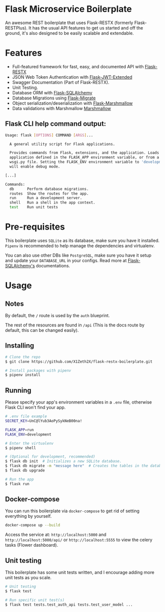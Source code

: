 # Flask Microservice Boilerplate

An awesome REST boilerplate that uses Flask-RESTX (formerly Flask-RESTPlus).
It has the usual API features to get us started and off the ground,
it's also designed to be easily scalable and extendable.


# Features

* Full-featured framework for fast, easy, and documented API with [Flask-RESTX](https://flask-restx.readthedocs.io/en/latest/)
* JSON Web Token Authentication with [Flask-JWT-Extended](https://flask-jwt-extended.readthedocs.io/en/stable/)
* Swagger Documentation (Part of Flask-RESTX).
* Unit Testing.
* Database ORM with [Flask-SQLAlchemy](https://flask-sqlalchemy.palletsprojects.com/en/2.x/)
* Database Migrations using [Flask-Migrate](https://github.com/miguelgrinberg/flask-migrate)
* Object serialization/deserialization with [Flask-Marshmallow](https://flask-marshmallow.readthedocs.io/en/latest/)
* Data validations with Marshmallow [Marshmallow](https://marshmallow.readthedocs.io/en/stable/quickstart.html#validation)


## Flask CLI help command output:

```sh
Usage: flask [OPTIONS] COMMAND [ARGS]...

  A general utility script for Flask applications.

  Provides commands from Flask, extensions, and the application. Loads the
  application defined in the FLASK_APP environment variable, or from a
  wsgi.py file. Setting the FLASK_ENV environment variable to 'development'
  will enable debug mode.

[...]

Commands:
  db      Perform database migrations.
  routes  Show the routes for the app.
  run     Run a development server.
  shell   Run a shell in the app context.
  test    Run unit tests
```


# Pre-requisites

This boilerplate uses `SQLite` as its database, make sure you have it installed.
`Pipenv` is recommended to help manage the dependencies and virtualenv.

You can also use other DBs like `PostgreSQL`, make sure you have it setup and update your 
`DATABASE_URL` in your configs.
Read more at [Flask-SQLAlchemy's](https://flask-sqlalchemy.palletsprojects.com/en/2.x/) documentations.


# Usage

## Notes

By default, the `/` route is used by the `auth` blueprint.

The rest of the resources are found in `/api` (This is the docs route by default, this can be changed easily).

## Installing
```sh
# Clone the repo
$ git clone https://github.com/X1Zeth2X/flask-restx-boilerplate.git

# Install packages with pipenv
$ pipenv install
```

## Running
Please specify your app's environment variables in a `.env` file, otherwise Flask CLI won't find your app.

```sh
# .env file example
SECRET_KEY=UnC@lYub3AoPySykNeB00na!

FLASK_APP=run
FLASK_ENV=development
```

```sh
# Enter the virtualenv
$ pipenv shell

# (Optional for development, recommended)
$ flask db init  # Initializes a new SQLite database.
$ flask db migrate -m "message here"  # Creates the tables in the database.
$ flask db upgrade

# Run the app
$ flask run
```

## Docker-compose
You can run this boilerplate via `docker-compose` to get rid of setting everything by yourself.

```sh
docker-compose up --build
```

Access the service at: `http://localhost:5000` and `http://localhost:5000/api/` or 
`http://localhost:5555` to view the celery tasks (Flower dashboard).

## Unit testing
This boilerplate has some unit tests written, and I encourage adding more unit tests as you scale.

```sh
# Unit testing
$ flask test

# Run specific unit test(s)
$ flask test tests.test_auth_api tests.test_user_model ...
```